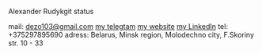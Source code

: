 Alexander Rudykgit status

mail: dezo103@gmail.com
[my telegtam](https://t.me/dezo103)
[my website](http://myfrontend.by)
[my LinkedIn](https://www.linkedin.com/in/alexander-rudyk-5369a116a)
tel: +375297895690
adress: Belarus, Minsk region, Molodechno city, F.Skoriny str. 10 - 33